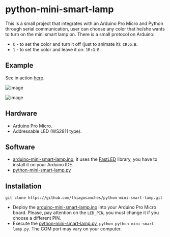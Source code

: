 # python-mini-smart-lamp
This is a small project that integrates with an Arduino Pro Micro and Python through serial communication, user can choose any color that he/she wants to turn on the mini smart lamp on. There is a small protocol on Arduino:
- `C` - to set the color and turn it off (just to animate it): `CR:G:B`.
- `1` - to set the color and leave it on: `1R:G:B`.


## Example
See in action [here](https://raw.githubusercontent.com/thiagosanches/python-mini-smart-lamp/main/example.mp4).

![image](https://user-images.githubusercontent.com/5191469/141776322-d5124d6a-f18c-41d6-a5f5-0626e53bb9f3.png)

![image](https://user-images.githubusercontent.com/5191469/141775096-93e85965-4124-4048-867e-dc412129a2c4.png)

## Hardware
- Arduino Pro Micro.
- Addressable LED (WS2811 type).

## Software
- [arduino-mini-smart-lamp.ino](arduino-mini-smart-lamp.ino), it uses the [FastLED](https://github.com/thiagosanches/FastLED) library, you have to install it on your Arduino IDE.
- [python-mini-smart-lamp.py](python-mini-smart-lamp.py)

## Installation
```
git clone https://github.com/thiagosanches/python-mini-smart-lamp.git
```

- Deploy the [arduino-mini-smart-lamp.ino](arduino-mini-smart-lamp.ino) into your Arduino Pro Micro board. Please, pay attention on the `LED_PIN`, you must change it if you choose a different PIN.
- Execute the [python-mini-smart-lamp.py](python-mini-smart-lamp.py), `python python-mini-smart-lamp.py`. The COM port may vary on your computer.
